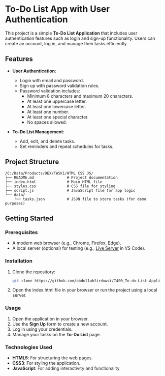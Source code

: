 # To-Do List App with User Authentication

This project is a simple **To-Do List Application** that includes user authentication features such as login and sign-up functionality. Users can create an account, log in, and manage their tasks efficiently.

## Features

- **User Authentication**:
  - Login with email and password.
  - Sign up with password validation rules.
  - Password validation includes:
    - Minimum 8 characters and maximum 20 characters.
    - At least one uppercase letter.
    - At least one lowercase letter.
    - At least one number.
    - At least one special character.
    - No spaces allowed.

- **To-Do List Management**:
  - Add, edit, and delete tasks.
  - Set reminders and repeat schedules for tasks.

## Project Structure

```
/C:/Data/Products/DEX/TASK1/HTML CSS JS/
├── README.md               # Project documentation
├── index.html              # Main HTML file
├── styles.css              # CSS file for styling
├── script.js               # JavaScript file for app logic
└── data/
    └── tasks.json          # JSON file to store tasks (for demo purposes)
```

## Getting Started

### Prerequisites

- A modern web browser (e.g., Chrome, Firefox, Edge).
- A local server (optional) for testing (e.g., [Live Server](https://marketplace.visualstudio.com/items?itemName=ritwickdey.LiveServer) in VS Code).

### Installation

1. Clone the repository:
   ```bash
   git clone https://github.com/abdullahfirdowsi/I400_To-do-List-Application-with-User-Authentication.git

2. Open the index.html file in your browser or run the project using a local server.

### Usage

1. Open the application in your browser.
2. Use the **Sign Up** form to create a new account.
3. Log in using your credentials.
4. Manage your tasks on the **To-Do List** page.

### Technologies Used

- **HTML5**: For structuring the web pages.
- **CSS3**: For styling the application.
- **JavaScript**: For adding interactivity and functionality.